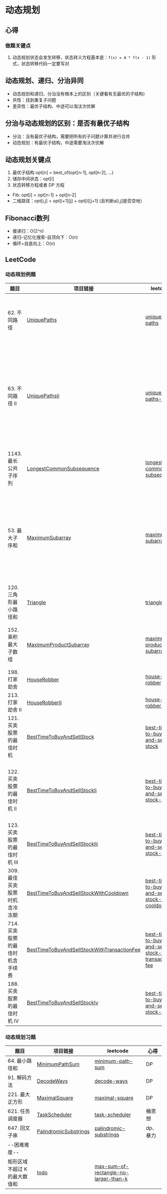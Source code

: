 # 动态规划

## 心得
### 做题关键点
1. 动态规划状态会发生转移，状态转义方程基本是：`f(x) = A * f(x - 1)` 形式，状态转移代码一定要写对

## 动态规划、递归、分治异同
- 动态规划和递归、分治没有根本上的区别（关键看有无最优的子结构）
- 共性：找到重复子问题
- 差异性：最优子结构、中途可以淘汰次优解

## 分治与动态规划的区别：是否有最优子结构
- 分治：没有最优子结构，需要把所有的子问题计算并进行合并
- 动态规划：有最优子结构，中途需要淘汰次优解

## 动态规划关键点

1. 最优子结构 opt[n] = best_of(opt[n-1], opt[n-2], …)
2. 储存中间状态：opt[i]
3. 状态转移方程或者 DP 方程

- Fib: opt[i] = opt[n-1] + opt[n-2]
- 二维路径：opt[i,j] = opt[i+1][j] + opt[i][j+1] (且判断a[i,j]是否空地）

## Fibonacci数列
- 傻递归：O(2^n)
- 递归-记忆化搜索-自顶向下：O(n)
- 循环+自底向上：O(n)

## LeetCode

### 动态规划例题
| 题目 | 项目链接 | leetcode | 心得 |
|---|---|---|---|
| 62. 不同路径 | [UniquePaths](leetcode6/UniquePaths.java) | [unique-paths](https://leetcode-cn.com/problems/unique-paths/) | 前两道题做法一致，简单DP |
| 63. 不同路径 II | [UniquePathsIi](leetcode6/UniquePathsIi.java) | [unique-paths-ii](https://leetcode-cn.com/problems/unique-paths-ii/) | 仅加上对障碍的判断即可，需要注意初始化时也会有障碍 |
| 1143. 最长公共子序列 | [LongestCommonSubsequence](leetcode6/LongestCommonSubsequence.java) | [longest-common-subsequence](https://leetcode-cn.com/problems/longest-common-subsequence/) | 重点是得出状态转移方程 |
| 53. 最大子序和 | [MaximumSubarray](leetcode6/MaximumSubarray.java) | [maximum-subarray](https://leetcode-cn.com/problems/maximum-subarray/) | 动态规划，仅需要取最大值，不需要保存全部状态值 |
| 120. 三角形最小路径和 | [Triangle](leetcode6/Triangle.java) | [triangle](https://leetcode-cn.com/problems/triangle/) | DFS、动态规划 |
| 152. 乘积最大子数组 | [MaximumProductSubarray](leetcode6/MaximumProductSubarray.java) | [maximum-product-subarray](https://leetcode-cn.com/problems/maximum-product-subarray/) | 状态转移方程比较难理解 |
| 198. 打家劫舍 | [HouseRobber](leetcode6/HouseRobber.java) | [house-robber](https://leetcode-cn.com/problems/house-robber/) | DP |
| 213. 打家劫舍 II | [HouseRobberIi](leetcode6/HouseRobberIi.java) | [house-robber-ii](https://leetcode-cn.com/problems/house-robber-ii/) | DP |
| 121. 买卖股票的最佳时机 | [BestTimeToBuyAndSellStock](leetcode6/BestTimeToBuyAndSellStock.java) | [best-time-to-buy-and-sell-stock](https://leetcode-cn.com/problems/best-time-to-buy-and-sell-stock/) | DP |
| 122. 买卖股票的最佳时机 II | [BestTimeToBuyAndSellStockIi](leetcode6/BestTimeToBuyAndSellStockIi.java) | [best-time-to-buy-and-sell-stock-ii](https://leetcode-cn.com/problems/best-time-to-buy-and-sell-stock-ii/) | 简单解法，DP可优化为简单解法 |
| 123. 买卖股票的最佳时机 III | [BestTimeToBuyAndSellStockIii](leetcode6/BestTimeToBuyAndSellStockIii.java) | [best-time-to-buy-and-sell-stock-iii](https://leetcode-cn.com/problems/best-time-to-buy-and-sell-stock-iii/) | DFS，DP |
| 309. 最佳买卖股票时机含冷冻期 | [BestTimeToBuyAndSellStockWithCooldown](leetcode6/BestTimeToBuyAndSellStockWithCooldown.java) | [best-time-to-buy-and-sell-stock-with-cooldown](https://leetcode-cn.com/problems/best-time-to-buy-and-sell-stock-with-cooldown/) | DP |
| 714. 买卖股票的最佳时机含手续费 | [BestTimeToBuyAndSellStockWithTransactionFee](leetcode6/BestTimeToBuyAndSellStockWithTransactionFee.java) | [best-time-to-buy-and-sell-stock-with-transaction-fee](https://leetcode-cn.com/problems/best-time-to-buy-and-sell-stock-with-transaction-fee/) | DP，基本无特殊之处 |
| 188. 买卖股票的最佳时机 IV | [BestTimeToBuyAndSellStockIv](leetcode6/BestTimeToBuyAndSellStockIv.java) | [best-time-to-buy-and-sell-stock-iv](https://leetcode-cn.com/problems/best-time-to-buy-and-sell-stock-iv/) | 三维DP |

### 动态规划习题
| 题目 | 项目链接 | leetcode | 心得 |
|---|---|---|---|
| 64. 最小路径和 | [MinimumPathSum](leetcode6/MinimumPathSum.java) | [minimum-path-sum](https://leetcode-cn.com/problems/minimum-path-sum/) | DP |
| 91. 解码方法 | [DecodeWays](leetcode6/DecodeWays.java) | [decode-ways](https://leetcode-cn.com/problems/decode-ways/) | DP |
| 221. 最大正方形 | [MaximalSquare](leetcode6/MaximalSquare.java) | [maximal-square](https://leetcode-cn.com/problems/maximal-square/) | DP |
| 621. 任务调度器 | [TaskScheduler](leetcode6/TaskScheduler.java) | [task-scheduler](https://leetcode-cn.com/problems/task-scheduler/) | 桶思想 |
| 647. 回文子串 | [PalindromicSubstrings](leetcode6/PalindromicSubstrings.java) | [palindromic-substrings](https://leetcode-cn.com/problems/palindromic-substrings/) | dp、暴力 |
|--困难难度--||||
| 矩形区域不超过 K 的最大数值和 | [todo]() | [max-sum-of-rectangle-no-larger-than-k](https://leetcode-cn.com/problems/max-sum-of-rectangle-no-larger-than-k/) | |
